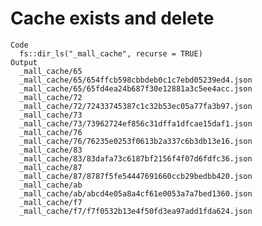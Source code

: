 # Cache exists and delete

    Code
      fs::dir_ls("_mall_cache", recurse = TRUE)
    Output
      _mall_cache/65
      _mall_cache/65/654ffcb598cbbdeb0c1c7ebd05239ed4.json
      _mall_cache/65/65fd4ea24b687f30e12881a3c5ee4acc.json
      _mall_cache/72
      _mall_cache/72/72433745387c1c32b53ec05a77fa3b97.json
      _mall_cache/73
      _mall_cache/73/73962724ef856c31dffa1dfcae15daf1.json
      _mall_cache/76
      _mall_cache/76/76235e0253f0613b2a337c6b3db13e16.json
      _mall_cache/83
      _mall_cache/83/83dafa73c6187bf2156f4f07d6fdfc36.json
      _mall_cache/87
      _mall_cache/87/8787f5fe54447691660ccb29bedbb420.json
      _mall_cache/ab
      _mall_cache/ab/abcd4e05a8a4cf61e0053a7a7bed1360.json
      _mall_cache/f7
      _mall_cache/f7/f7f0532b13e4f50fd3ea97add1fda624.json

